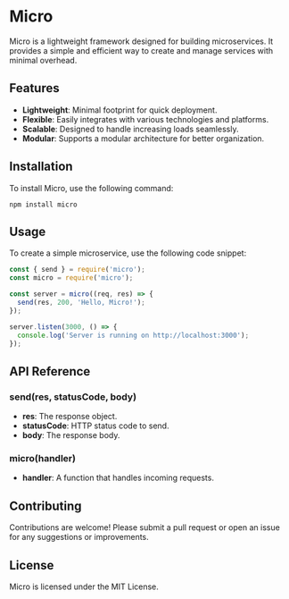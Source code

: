 # Micro

Micro is a lightweight framework designed for building microservices. It provides a simple and efficient way to create and manage services with minimal overhead.

## Features

- **Lightweight**: Minimal footprint for quick deployment.
- **Flexible**: Easily integrates with various technologies and platforms.
- **Scalable**: Designed to handle increasing loads seamlessly.
- **Modular**: Supports a modular architecture for better organization.

## Installation

To install Micro, use the following command:

```
npm install micro
```

## Usage

To create a simple microservice, use the following code snippet:

```javascript
const { send } = require('micro');
const micro = require('micro');

const server = micro((req, res) => {
  send(res, 200, 'Hello, Micro!');
});

server.listen(3000, () => {
  console.log('Server is running on http://localhost:3000');
});
```

## API Reference

### send(res, statusCode, body)

- **res**: The response object.
- **statusCode**: HTTP status code to send.
- **body**: The response body.

### micro(handler)

- **handler**: A function that handles incoming requests.

## Contributing

Contributions are welcome! Please submit a pull request or open an issue for any suggestions or improvements.

## License

Micro is licensed under the MIT License.